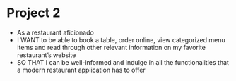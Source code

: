 # Project 2

 - As a restaurant aficionado
 - I WANT to be able to book a table, order online, view categorized menu items and read through other relevant information on my favorite restaurant’s website
 - SO THAT I can be well-informed and indulge in all the functionalities that a modern restaurant application has to offer